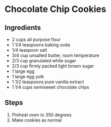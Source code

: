 # Chocolate Chip Cookies

## Ingredients
* 2 cups all purpose flour
* 1 1/4 teaspoons baking soda
* 1/4 teaspoon salt
* 3/4 cup unsalted butter, room temperature
* 2/3 cup granulated white sugar
* 2/3 cup firmly packed light brown sugar
* 1 large egg
* 1 large egg yolk
* 1 1/2 teaspoons pure vanilla extract
* 1 1/4 cups semisweet chocolate chips

## Steps
1. Preheat oven to 350 degrees
1. Make cookies as normal
